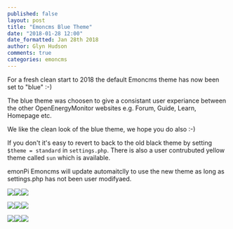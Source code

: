 ```yaml
---
published: false
layout: post
title: "Emoncms Blue Theme"
date: "2018-01-28 12:00"
date_formatted: Jan 28th 2018
author: Glyn Hudson
comments: true
categories: emoncms
---
```


For a fresh clean start to 2018 the default Emoncms theme has now been set to "blue" :-)

The blue theme was choosen to give a consistant user experiance between the other OpenEnergyMonitor websites e.g. Forum, Guide, Learn, Homepage etc.

We like the clean look of the blue theme, we hope you do also :-)

If you don't it's easy to revert to back to the old black theme by setting `$theme = standard` in `settings.php`. There is also a user contrubuted yellow theme called `sun` which is available.

emonPi Emoncms will update automaitclly to use the new theme as long as settings.php has not been user modifyaed.



![]({{site.image_path}}/login-blue.png)![]({{site.image_path}}/login-standard.png)![]({{site.image_path}}/login-sun.png)



![]({{site.image_path}}/feed-blue.png)![]({{site.image_path}}/feed-standard.png)![]({{site.image_path}}/feed-sun.png)


![]({{site.image_path}}/he-blue.png)![]({{site.image_path}}/he-standard.png)![]({{site.image_path}}/he-sun.png)



